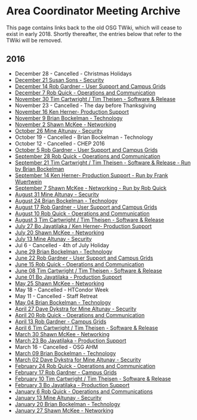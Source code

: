 # Area Coordinator Meeting Archive

This page contains links back to the old OSG TWiki, which will cease to exist in early 2018.  Shortly thereafter, the
entries below that refer to the TWiki will be removed.


## 2016

-   December 28 - Cancelled - Christmas Holidays
-   [December 21 Susan Sons - Security](https://twiki.opensciencegrid.org/bin/view/Management/20161221AgendaMinutes)
-   [December 14 Rob Gardner - User Support and Campus Grids](https://twiki.opensciencegrid.org/bin/view/Management/20161214AgendaMinutes)
-   [December 7 Rob Quick - Operations and Communication](https://twiki.opensciencegrid.org/bin/view/Management/20161207AgendaMinutes)
-   [November 30 Tim Cartwright / Tim Theisen - Software & Release](https://twiki.opensciencegrid.org/bin/view/Management/20161130AgendaMinutes)
-   November 23 - Cancelled - The day before Thanksgiving
-   [November 16 Ken Herner- Production Support](https://twiki.opensciencegrid.org/bin/view/Management/20161116AgendaMinutes)
-   [November 9 Brian Bockelman - Technology](https://twiki.opensciencegrid.org/bin/view/Management/20161109AgendaMinutes)
-   [November 2 Shawn McKee - Networking](https://twiki.opensciencegrid.org/bin/view/Management/20161102AgendaMinutes)
-   [October 26 Mine Altunay - Security](https://twiki.opensciencegrid.org/bin/view/Management/20161026AgendaMinutes)
-   October 19 - Cancelled - Brian Bockelman - Technology
-   October 12 - Cancelled - CHEP 2016
-   [October 5 Rob Gardner - User Support and Campus Grids](https://twiki.opensciencegrid.org/bin/view/Management/20161005AgendaMinutes)
-   [September 28 Rob Quick - Operations and Communication](https://twiki.opensciencegrid.org/bin/view/Management/20160928AgendaMinutes)
-   [September 21 Tim Cartwright / Tim Theisen - Software & Release - Run by Brian Bockelman](https://twiki.opensciencegrid.org/bin/view/Management/20160921AgendaMinutes)
-   [September 14 Ken Herner- Production Support - Run by Frank Wuertwein](https://twiki.opensciencegrid.org/bin/view/Management/20160914AgendaMinutes)
-   [September 7 Shawn McKee - Networking - Run by Rob Quick](https://twiki.opensciencegrid.org/bin/view/Management/20160907AgendaMinutes)
-   [August 31 Mine Altunay - Security](https://twiki.opensciencegrid.org/bin/view/Management/20160831AgendaMinutes)
-   [August 24 Brian Bockelman - Technology](https://twiki.opensciencegrid.org/bin/view/Management/20160824AgendaMinutes)
-   [August 17 Rob Gardner - User Support and Campus Grids](https://twiki.opensciencegrid.org/bin/view/Management/20160817AgendaMinutes)
-   [August 10 Rob Quick - Operations and Communication](https://twiki.opensciencegrid.org/bin/view/Management/20160810AgendaMinutes)
-   [August 3 Tim Cartwright / Tim Theisen - Software & Release](https://twiki.opensciencegrid.org/bin/view/Management/20160803AgendaMinutes)
-   [July 27 Bo Jayatilaka / Ken Herner- Production Support](https://twiki.opensciencegrid.org/bin/view/Management/20160727AgendaMinutes)
-   [July 20 Shawn McKee - Networking](https://twiki.opensciencegrid.org/bin/view/Management/20160720AgendaMinutes)
-   [July 13 Mine Altunay - Security](https://twiki.opensciencegrid.org/bin/view/Management/20160713AgendaMinutes)
-   Jul 6 - Cancelled - 4th of July Holiday
-   [June 29 Brian Bockelman - Technology](https://twiki.opensciencegrid.org/bin/view/Management/20160629AgendaMinutes)
-   [June 22 Rob Gardner - User Support and Campus Grids](https://twiki.opensciencegrid.org/bin/view/Management/20160622AgendaMinutes)
-   [June 15 Rob Quick - Operations and Communication](https://twiki.opensciencegrid.org/bin/view/Management/20160615AgendaMinutes)
-   [June 08 Tim Cartwright / Tim Theisen - Software & Release](https://twiki.opensciencegrid.org/bin/view/Management/20160608AgendaMinutes)
-   [June 01 Bo Jayatilaka - Production Support](https://twiki.opensciencegrid.org/bin/view/Management/20160601AgendaMinutes)
-   [May 25 Shawn McKee - Networking](https://twiki.opensciencegrid.org/bin/view/Management/20160525AgendaMinutes)
-   May 18 - Cancelled - HTCondor Week
-   May 11 - Cancelled - Staff Retreat
-   [May 04 Brian Bockelman - Technology](https://twiki.opensciencegrid.org/bin/view/Management/20160504AgendaMinutes)
-   [April 27 Dave Dykstra for Mine Altunay - Security](https://twiki.opensciencegrid.org/bin/view/Management/20160427AgendaMinutes)
-   [April 20 Rob Quick - Operations and Communication](https://twiki.opensciencegrid.org/bin/view/Management/20160420AgendaMinutes)
-   [April 13 Rob Gardner - Campus Grids](https://twiki.opensciencegrid.org/bin/view/Management/20160413AgendaMinutes)
-   [April 6 Tim Cartwright / Tim Theisen - Software & Release](https://twiki.opensciencegrid.org/bin/view/Management/20160406AgendaMinutes)
-   [March 30 Shawn McKee - Networking](https://twiki.opensciencegrid.org/bin/view/Management/20160330AgendaMinutes)
-   [March 23 Bo Jayatilaka - Production Support](https://twiki.opensciencegrid.org/bin/view/Management/20160323AgendaMinutes)
-   March 16 - Cancelled - OSG AHM
-   [March 09 Brian Bockelman - Technology](https://twiki.opensciencegrid.org/bin/view/Management/20160309AgendaMinutes)
-   [March 02 Dave Dykstra for Mine Altunay - Security](https://twiki.opensciencegrid.org/bin/view/Management/20160302AgendaMinutes)
-   [February 24 Rob Quick - Operations and Communication](https://twiki.opensciencegrid.org/bin/view/Management/20160224AgendaMinutes)
-   [February 17 Rob Gardner - Campus Grids](https://twiki.opensciencegrid.org/bin/view/Management/20160217AgendaMinutes)
-   [February 10 Tim Cartwright / Tim Theisen - Software & Release](https://twiki.opensciencegrid.org/bin/view/Management/20160210AgendaMinutes)
-   [February 3 Bo Jayatilaka - Production Support](https://twiki.opensciencegrid.org/bin/view/Management/20160203AgendaMinutes)
-   [January 6 Rob Quick - Operations and Communications](https://twiki.opensciencegrid.org/bin/view/Management/20160106AgendaMinutes)
-   [January 13 Mine Altunay - Security](https://twiki.opensciencegrid.org/bin/view/Management/20160112AgendaMinutes)
-   [January 20 Brian Bockelman - Technology](https://twiki.opensciencegrid.org/bin/view/Management/20160120AgendaMinutes)
-   [January 27 Shawn McKee - Networking](https://twiki.opensciencegrid.org/bin/view/Management/20160127AgendaMinutes)

